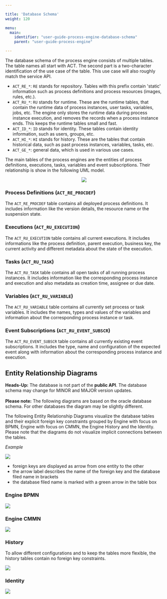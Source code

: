 ```yaml
---

title: 'Database Schema'
weight: 120

menu:
  main:
    identifier: "user-guide-process-engine-database-schema"
    parent: "user-guide-process-engine"

---
```


The database schema of the process engine consists of multiple tables.
The table names all start with ACT. The second part is a two-character
identification of the use case of the table. This use case will also roughly
match the service API.

* `ACT_RE_*`: `RE` stands for repository. Tables with this prefix contain 'static' information such as process definitions and process resources (images, rules, etc.).
* `ACT_RU_*`: `RU` stands for runtime. These are the runtime tables, that contain the runtime data of process instances, user tasks, variables, jobs, etc. The engine only stores the runtime data during process instance execution, and removes the records when a process instance ends. This keeps the runtime tables small and fast.
* `ACT_ID_*`: `ID` stands for identity. These tables contain identity information, such as users, groups, etc.
* `ACT_HI_*`: `HI` stands for history. These are the tables that contain historical data, such as past process instances, variables, tasks, etc.
* `ACT_GE_*`: general data, which is used in various use cases.

The main tables of the process engines are the entities of process definitions, executions, tasks, variables and
event subscriptions. Their relationship is show in the following UML model.

<center><img class="img-responsive" src="ref:asset:/guides/user-guide/assets/img/database-schema.png"/></center>

### Process Definitions (`ACT_RE_PROCDEF`)

The `ACT_RE_PROCDEF` table contains all deployed process definitions. It
includes information like the version details, the resource name or the
suspension state.

### Executions (`ACT_RU_EXECUTION`)

The `ACT_RU_EXECUTION` table contains all current executions. It includes
informations like the process definition, parent execution, business key, the
current activity and different metadata about the state of the execution.

### Tasks (`ACT_RU_TASK`)

The `ACT_RU_TASK` table contains all open tasks of all running process
instances. It includes information like the corresponding process instance and
execution and also metadata as creation time, assignee or due date.

### Variables (`ACT_RU_VARIABLE`)

The `ACT_RU_VARIABLE` table contains all currently set process or task
variables. It includes the names, types and values of the variables and
information about the corresponding process instance or task.

### Event Subscriptions (`ACT_RU_EVENT_SUBSCR`)

The `ACT_RU_EVENT_SUBSCR` table contains all currently existing event
subscriptions.  It includes the type, name and configuration of the expected
event along with information about the corresponding process instance and
execution.


## Entity Relationship Diagrams

<div class="alert alert-warning">
      <strong>Heads-Up:</strong>
      The database is not part of the <strong>public API</strong>. The database schema may change for MINOR and MAJOR version updates.
      <br>
      <br>
      <strong>Please note:</strong>
      The following diagrams are based on the oracle database schema. For other databases the diagram may be slightly different.
</div>

The following Entity Relationship Diagrams visualize the database tables and their explicit foreign key constraints grouped by Engine with focus on BPMN, Engine with focus on CMMN, the Engine History and the Identity. Please note that the diagrams do not visualize implicit connections between the tables.

*Example*
<div class="row">
  <div class="col-xs-6 col-sm-6 col-md-3">
    <img data-img-thumb src="ref:asset:/guides/user-guide/assets/img/erd_example.png" />
  </div>
  <div class="col-xs-6 col-sm-6 col-md-9">
      <ul>
        <li>foreign keys are displayed as arrow from one entity to the other</li>
        <li>the arrow label describes the name of the foreign key and the database filed name in brackets</li>
        <li>the database filed name is marked with a green arrow in the table box</li>
      </ul>
  </div>
</div>


### Engine BPMN

<img data-img-thumb src="ref:asset:/guides/user-guide/assets/img/erd_oracle_73_bpmn.svg" />

### Engine CMMN

<img data-img-thumb src="ref:asset:/guides/user-guide/assets/img/erd_oracle_73_cmmn.svg" />

### History

To allow different configurations and to keep the tables more flexible, the history tables contain no foreign key constraints.

<img data-img-thumb src="ref:asset:/guides/user-guide/assets/img/erd_oracle_73_history.svg" />

### Identity

<img data-img-thumb src="ref:asset:/guides/user-guide/assets/img/erd_oracle_73_identity.svg" />
